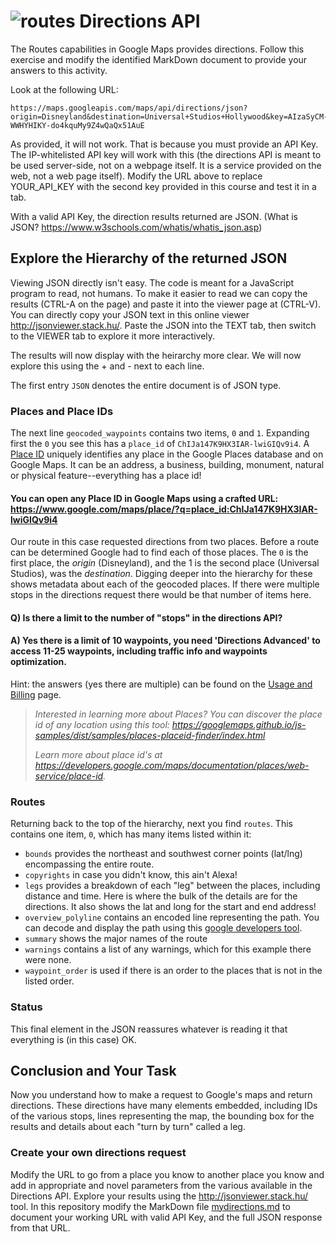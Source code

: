 # ![routes](https://mapsplatform.google.com/static/images/icons/header/NAV_Products_Supernav_Icon_02-Routes.svg) Directions API

The Routes capabilities in Google Maps provides directions. Follow this exercise and modify the identified MarkDown document to provide your answers to this activity.

Look at the following URL: 

```
https://maps.googleapis.com/maps/api/directions/json?origin=Disneyland&destination=Universal+Studios+Hollywood&key=AIzaSyCM-WWHYHIKY-do4kquMy9Z4wQaQx51AuE
```
As provided, it will not work. That is because you must provide an API Key. The IP-whitelisted API key will work with this (the directions API is meant to be used server-side, not on a webpage itself. It is a service provided on the web, not a web page itself). Modify the URL above to replace YOUR_API_KEY with the second key provided in this course and test it in a tab. 

With a valid API Key, the direction results returned are JSON. (What is JSON? https://www.w3schools.com/whatis/whatis_json.asp)

## Explore the Hierarchy of the returned JSON

Viewing JSON directly isn't easy. The code is meant for a JavaScript program to read, not humans. To make it easier to read we can copy the results (CTRL-A on the page) and paste it into the viewer page at  (CTRL-V). You can directly copy your JSON text in this online viewer http://jsonviewer.stack.hu/. Paste the JSON into the TEXT tab, then switch to the VIEWER tab to explore it more interactively. 

The results will now display with the heirarchy more clear. We will now explore this using the + and - next to each line. 

The first entry `JSON` denotes the entire document is of JSON type. 

### Places and Place IDs
The next line `geocoded_waypoints` contains two items, `0` and `1`. Expanding first the `0` you see this has a `place_id` of `ChIJa147K9HX3IAR-lwiGIQv9i4`. A [Place ID](https://developers.google.com/maps/documentation/places/web-service/place-id) uniquely identifies any place in the Google Places database and on Google Maps. It can be an address, a business, building, monument, natural or physical feature--everything has a place id! 

#### You can open any Place ID in Google Maps using a crafted URL: https://www.google.com/maps/place/?q=place_id:ChIJa147K9HX3IAR-lwiGIQv9i4
Our route in this case requested directions from two places. Before a route can be determined Google had to find each of those places. The `0` is the first place, the _origin_ (Disneyland), and the 1 is the second place (Universal Studios), was the _destination_. Digging deeper into the hierarchy for these shows metadata about each of the geocoded places. If there were multiple stops in the directions request there would be that number of items here. 

#### **Q) Is there a limit to the number of "stops" in the directions API?** 
#### **A) Yes there is a limit of 10 waypoints, you need 'Directions Advanced' to access 11-25 waypoints, including traffic info and waypoints optimization.**

Hint: the answers (yes there are multiple) can be found on the [Usage and Billing](https://developers.google.com/maps/documentation/directions/usage-and-billing) page. 

> _Interested in learning more about Places? You can discover the place id of any location using this tool: https://googlemaps.github.io/js-samples/dist/samples/places-placeid-finder/index.html_
>
> _Learn more about place id's at https://developers.google.com/maps/documentation/places/web-service/place-id._

### Routes
Returning back to the top of the hierarchy, next you find `routes`. This contains one item, `0`, which has many items listed within it:

- `bounds` provides the northeast and southwest corner points (lat/lng) encompassing the entire route.
- `copyrights` in case you didn't know, this ain't Alexa!
- `legs` provides a breakdown of each "leg" between the places, including distance and time. Here is where the bulk of the details are for the directions. It also shows the lat and long for the start and end address!
- `overview_polyline` contains an encoded line representing the path. You can decode and display the path using this [google developers tool](https://developers.google.com/maps/documentation/utilities/polylineutility). 
- `summary` shows the major names of the route
- `warnings` contains a list of any warnings, which for this example there were none. 
- `waypoint_order` is used if there is an order to the places that is not in the listed order. 

### Status
This final element in the JSON reassures whatever is reading it that everything is (in this case) OK. 

## Conclusion and Your Task
Now you understand how to make a request to Google's maps and return directions. These directions have many elements embedded, including IDs of the various stops, lines representing the map, the bounding box for the results and details about each "turn by turn" called a leg. 
### Create your own directions request
Modify the URL to go from a place you know to another place you know and add in appropriate and novel parameters from the various available in the Directions API. Explore your results using the http://jsonviewer.stack.hu/ tool. In this repository modify the MarkDown file [mydirections.md](mydirections.md) to document your working URL with valid API Key, and the full JSON response from that URL. 



